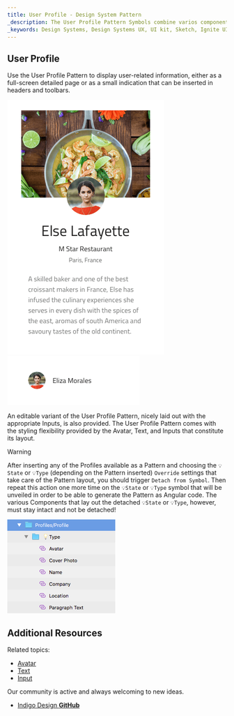 ```yaml
---
title: User Profile - Design System Pattern
_description: The User Profile Pattern Symbols combine varios components that display user-related information such as name, personal traits, contact information etc. 
_keywords: Design Systems, Design Systems UX, UI kit, Sketch, Ignite UI for Angular, Sketch to Angular, Sketch to Angular, Angular, Angular Design System, Export code from Sketch, Design Kits for Angular, Sketch HTML, Sketch to HTML, Sketch UI kits
---
```


## User Profile

Use the User Profile Pattern to display user-related information, either as a full-screen detailed page or as a small indication that can be inserted in headers and toolbars.

<img src="../images/profile_demo.png" srcset="../images/profile_demo@2x.png 2x" />
<img src="../images/profile_small.png" srcset="../images/profile_small@2x.png 2x" />

An editable variant of the User Profile Pattern, nicely laid out with the appropriate Inputs, is also provided. The User Profile Pattern comes with the styling flexibility provided by the Avatar, Text, and Inputs that constitute its layout.

> [!WARNING]
> After inserting any of the Profiles available as a Pattern and choosing the `💡State` or `💡Type` (depending on the Pattern inserted) `Override` settings that take care of the Pattern layout, you should trigger `Detach from Symbol`. Then repeat this action one more time on the `💡State` or `💡Type` symbol that will be unveiled in order to be able to generate the Pattern as Angular code. The various Components that lay out the detached `💡State` or `💡Type`, however, must stay intact and not be detached!

<img src="../images/profile_detach.png" />

## Additional Resources

Related topics:

- [Avatar](avatar.md)
- [Text](text.md)
- [Input](input.md)
  <div class="divider--half"></div>

Our community is active and always welcoming to new ideas.

- [Indigo Design **GitHub**](https://github.com/IgniteUI/design-system-docfx)
